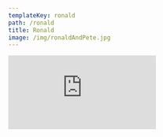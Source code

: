 ```yaml
---
templateKey: ronald
path: /ronald
title: Ronald
image: /img/ronaldAndPete.jpg
---
```

<iframe class="ronaldVid" src="https://player.vimeo.com/video/525393017" frameborder="0" allow="autoplay; fullscreen" ><iframe>
<h3 style="text-align: center; font-weight: bold;">Stand with us, <a href="/join">join the conversation.</a></h3>